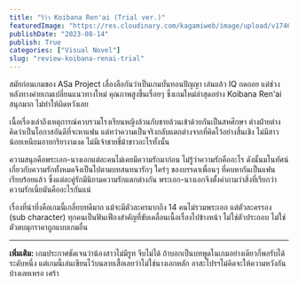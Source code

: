 ```yaml
---
title: "รีวิว Koibana Ren'ai (Trial ver.)"
featuredImage: "https://res.cloudinary.com/kagamiweb/image/upload/v1746283869/blog.coregamehd.com/review-koibana-renai-trial.jpg"
publishDate: "2023-08-14"
publish: True
categories: ["Visual Novel"]
slug: "review-koibana-renai-trial"
---
```



สมัยก่อนเกมของ ASa Project เลื่องลือกันว่าเป็นเกมบั่นทอนปัญญา เล่นแล้ว IQ ถดถอย แต่ช่วงหลังทางค่ายเกมเปลี่ยนแนวทางใหม่ คุณภาพสูงขึ้นเรื่อยๆ ซึ่งเกมใหม่ล่าสุดอย่าง Koibana Ren'ai สนุกมาก ไม่ทำให้ผิดหวังเลย

เนื้อเรื่องเล่าถึงเหตุการณ์ควบรวมโรงเรียนหญิงล้วนกับชายล้วนเข้าด้วยกันเป็นสหศึกษา ต่างฝ่ายต่างคิดว่าเป็นโอกาสอันดีที่จะหาแฟน แต่ทว่าความเป็นจริงกลับแตกต่างจากที่คิดไว้อย่างสิ้นเชิง ไม่มีสาวน้อยเหนียมอายกริยางามงด ไม่มีเจ้าชายขี่ม้าขาวอะไรทั้งนั้น

ความสนุกคือพระเอก-นางเอกแต่ละคนไม่เคยมีความรักมาก่อน ไม่รู้ว่าความรักคืออะไร ดังนั้นมโนทัศน์เกี่ยวกับความรักทั้งหมดจึงเป็นไปตามบทสนทนารักๆ ใคร่ๆ ของบรรดาเพื่อนๆ ที่คบหากันเป็นแฟนเรียบร้อยแล้ว ซึ่งแต่ละคู่รักมีนิยามความรักแตกต่างกัน พระเอก-นางเอกจึงตั้งคำถามว่าสิ่งที่เรียกว่าความรักเนี่ยมันคืออะไรกันแน่

เรื่องที่น่าทึ่งคือเกมนี้เกลี่ยบทดีมาก แม้จะมีตัวละครมากถึง 14 คนไม่รวมพระเอก แต่ตัวละครรอง (sub character) ทุกคนเป็นฟันเฟืองสำคัญที่ขับเคลื่อนเนื้อเรื่องไปข้างหน้า ไม่ใช่ตัวประกอบ ไม่ใช่ตัวตบมุกราคาถูกแบบเกมอื่น

---

**เพิ่มเติม:** เกมประกาศชัดเจนว่าน้องสาวไม่มีรูท จีบไม่ได้ ถ้าบอกเป็นบทพูดในเกมอย่างเดียวก็พอรับได้ระดับหนึ่ง แต่เกมนี้เล่นเขียนไว้บนลายเสื้อเลยว่าไม่ใช่นางเอกหลัก อาสะโปรฯไม่คิดจะให้ความหวังกันบ้างเลยเหรอ เศร้า
